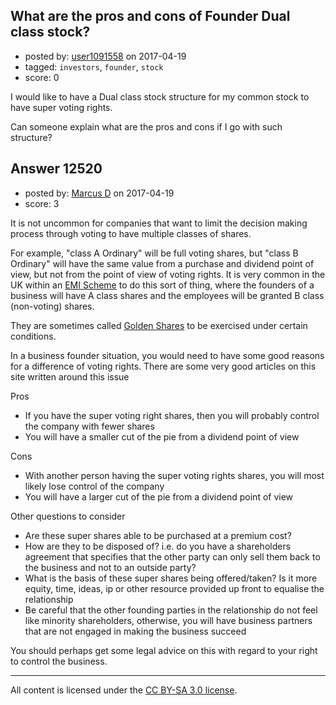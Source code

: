 ## What are the pros and cons of Founder Dual class stock?

- posted by: [user1091558](https://stackexchange.com/users/1098507/user1091558) on 2017-04-19
- tagged: `investors`, `founder`, `stock`
- score: 0

I would like to have a Dual class stock structure for my common stock to have super voting rights.

Can someone explain what are the pros and cons if I go with such structure?




## Answer 12520

- posted by: [Marcus D](https://stackexchange.com/users/258531/marcus-d) on 2017-04-19
- score: 3

<p>It is not uncommon for companies that want to limit the decision making process through voting to have multiple classes of shares. </p>

<p>For example, "class A Ordinary" will be full voting shares, but "class B Ordinary" will have the same value from a purchase and dividend point of view, but not from the point of view of voting rights. It is very common in the UK within an <a href="https://www.gov.uk/tax-employee-share-schemes/enterprise-management-incentives-emis" rel="nofollow noreferrer">EMI Scheme</a> to do this sort of thing, where the founders of a business will have A class shares and the employees will be granted B class (non-voting) shares.</p>

<p>They are sometimes called <a href="https://en.wikipedia.org/wiki/Golden_share" rel="nofollow noreferrer">Golden Shares</a> to be exercised under certain conditions.</p>

<p>In a business founder situation, you would need to have some good reasons for a difference of voting rights. There are some very good articles on this site written around this issue</p>

<p>Pros</p>

<ul>
<li>If you have the super voting right shares, then you will probably control the company with fewer shares</li>
<li>You will have a smaller cut of the pie from a dividend point of view</li>
</ul>

<p>Cons</p>

<ul>
<li>With another person having the super voting rights shares, you will most likely lose control of the company</li>
<li>You will have a larger cut of the pie from a dividend point of view</li>
</ul>

<p>Other questions to consider</p>

<ul>
<li>Are these super shares able to be purchased at a premium cost?</li>
<li>How are they to be disposed of? i.e. do you have a shareholders agreement that specifies that the other party can only sell them back to the business and not to an outside party?</li>
<li>What is the basis of these super shares being offered/taken? Is it more equity, time, ideas, ip or other resource provided up front to equalise the relationship</li>
<li>Be careful that the other founding parties in the relationship do not feel like minority shareholders, otherwise, you will have business partners that are not engaged in making the business succeed</li>
</ul>

<p>You should perhaps get some legal advice on this with regard to your right to control the business. </p>




---

All content is licensed under the [CC BY-SA 3.0 license](https://creativecommons.org/licenses/by-sa/3.0/).
